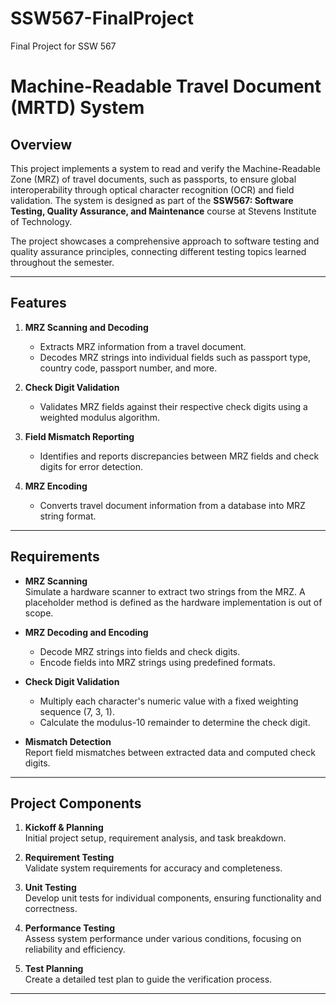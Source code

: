 # SSW567-FinalProject
Final Project for SSW 567

# Machine-Readable Travel Document (MRTD) System

## Overview
This project implements a system to read and verify the Machine-Readable Zone (MRZ) of travel documents, such as passports, to ensure global interoperability through optical character recognition (OCR) and field validation. The system is designed as part of the **SSW567: Software Testing, Quality Assurance, and Maintenance** course at Stevens Institute of Technology.

The project showcases a comprehensive approach to software testing and quality assurance principles, connecting different testing topics learned throughout the semester.

---

## Features
1. **MRZ Scanning and Decoding**  
   - Extracts MRZ information from a travel document.
   - Decodes MRZ strings into individual fields such as passport type, country code, passport number, and more.

2. **Check Digit Validation**  
   - Validates MRZ fields against their respective check digits using a weighted modulus algorithm.

3. **Field Mismatch Reporting**  
   - Identifies and reports discrepancies between MRZ fields and check digits for error detection.

4. **MRZ Encoding**  
   - Converts travel document information from a database into MRZ string format.

---

## Requirements
- **MRZ Scanning**  
  Simulate a hardware scanner to extract two strings from the MRZ. A placeholder method is defined as the hardware implementation is out of scope.

- **MRZ Decoding and Encoding**  
  - Decode MRZ strings into fields and check digits.  
  - Encode fields into MRZ strings using predefined formats.

- **Check Digit Validation**  
  - Multiply each character's numeric value with a fixed weighting sequence (7, 3, 1).  
  - Calculate the modulus-10 remainder to determine the check digit.  

- **Mismatch Detection**  
  Report field mismatches between extracted data and computed check digits.

---

## Project Components
1. **Kickoff & Planning**  
   Initial project setup, requirement analysis, and task breakdown.

2. **Requirement Testing**  
   Validate system requirements for accuracy and completeness.

3. **Unit Testing**  
   Develop unit tests for individual components, ensuring functionality and correctness.

4. **Performance Testing**  
   Assess system performance under various conditions, focusing on reliability and efficiency.

5. **Test Planning**  
   Create a detailed test plan to guide the verification process.

---


